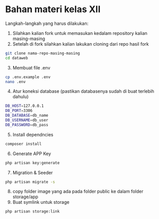 # Bahan materi kelas XII
Langkah-langkah yang harus dilakukan:

1. Silahkan kalian fork untuk memasukan kedalam repository kalian masing-masing
2. Setelah di fork silahkan kalian lakukan cloning dari repo hasil fork
```bash
git clone nama-repo-masing-masing
cd dataweb
```
3. Membuat file .env
```bash
cp .env.example .env
nano .env
```
4. Atur koneksi database (pastikan databasenya sudah di buat terlebih dahulu)
```bash
DB_HOST=127.0.0.1
DB_PORT=3306
DB_DATABASE=db_name
DB_USERNAME=db_user
DB_PASSWORD=db_pass
```
5. Install dependncies
```bash
composer install
```
6. Generate APP Key
```bash
php artisan key:generate
```
7. Migration & Seeder
```bash
php artisan migrate -s
```
8. copy folder image yang ada pada folder public ke dalam folder storage/app
9. Buat symlink untuk storage
```bash
php artisan storage:link
```  
